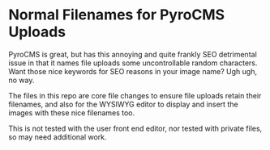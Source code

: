 Normal Filenames for PyroCMS Uploads
====================================

PyroCMS is great, but has this annoying and quite frankly SEO detrimental issue in that it names file uploads some uncontrollable random characters. Want those nice keywords for SEO reasons in your image name? Ugh ugh, no way. 

The files in this repo are core file changes to ensure file uploads retain their filenames, and also for the WYSIWYG editor to display and insert the images with these nice filenames too. 

This is not tested with the user front end editor, nor tested with private files, so may need additional work. 

